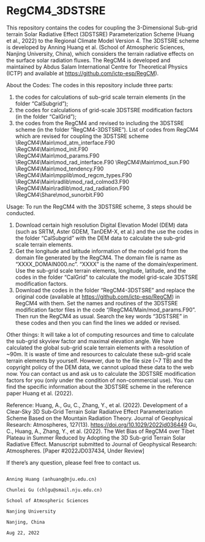 # RegCM4_3DSTSRE

This repository contains the codes for coupling the 3-Dimensional Sub-grid terrain Solar Radiative Effect (3DSTSRE) Parameterization Scheme (Huang et al., 2022) to the Regional Climate Model Version 4. The 3DSTSRE scheme is developed by Anning Huang et al. (School of Atmospheric Sciences, Nanjing University, China), which considers the terrain radiative effects on the surface solar radiation fluxes. The RegCM4 is developed and maintained by Abdus Salam International Centre for Theoretical Physics (ICTP) and available at https://github.com/ictp-esp/RegCM).

About the Codes:
The codes in this repository include three parts: 
1) the codes for calculations of sub-grid scale terrain elements (in the folder “CalSubgrid”); 
2) the codes for calculations of grid-scale 3DSTSRE modification factors (in the folder “CalGrid”);
3) the codes from the RegCM4 and revised to including the 3DSTSRE scheme (in the folder “RegCM4-3DSTSRE”).
List of codes from RegCM4 which are revised for coupling the 3DSTSRE scheme
\RegCM4\Main\mod_atm_interface.F90	
\RegCM4\Main\mod_init.F90	  
\RegCM4\Main\mod_params.F90
\RegCM4\Main\mod_rad_interface.F90 
\RegCM4\Main\mod_sun.F90
\RegCM4\Main\mod_tendency.F90
\RegCM4\Main\mpplib\mod_regcm_types.F90
\RegCM4\Main\radlib\mod_rad_colmod3.F90
\RegCM4\Main\radlib\mod_rad_radiation.F90
\RegCM4\Share\mod_sunorbit.F90	



Usage:
To run the RegCM4 with the 3DSTSRE scheme, 3 steps should be conducted. 
1) Download certain high resolution Digital Elevation Model (DEM) data (such as SRTM, Aster GDEM, TanDEM-X, et al.) and the use the codes in the folder “CalSubgrid” with the DEM data to calculate the sub-grid scale terrain elements.
2) Get the longitude and latitude information of the model grid from the domain file generated by the RegCM4. The domain file is name as “XXXX_DOMAIN000.nc”. “XXXX” is the name of the domain/experiment. Use the sub-grid scale terrain elements, longitude, latitude, and the codes in the folder “CalGrid” to calculate the model grid-scale 3DSTSRE modification factors.
3) Download the codes in the folder “RegCM4-3DSTSRE” and replace the original code (available at https://github.com/ictp-esp/RegCM) in RegCM4 with them. Set the names and routines of the 3DSTSRE modification factor files in the code “/RegCM4/Main/mod_params.F90”. Then run the RegCM4 as usual. Search the key words “3DSTSRE” in these codes and then you can find the lines we added or revised.

Other things:
It will take a lot of computing resources and time to calculate the sub-grid skyview factor and maximal elevation angle. We have calculated the global sub-grid scale terrain elements with a resolution of ~90m. It is waste of time and resources to calculate these sub-grid scale terrain elements by yourself. However, due to the file size (~7 TB) and the copyright policy of the DEM data, we cannot upload these data to the web now. You can contact us and ask us to calculate the 3DSTSRE modification factors for you (only under the condition of non-commercial use). You can find the specific information about the 3DSTSRE scheme in the reference paper Huang et al. (2022). 

Reference:
Huang, A., Gu, C., Zhang, Y., et al. (2022). Development of a Clear‐Sky 3D Sub‐Grid Terrain Solar Radiative Effect Parameterization Scheme Based on the Mountain Radiation Theory. Journal of Geophysical Research: Atmospheres, 127(13). https://doi.org/10.1029/2022jd036449
Gu, C., Huang, A., Zhang, Y., et al. (2022). The Wet Bias of RegCM4 over Tibet Plateau in Summer Reduced by Adopting the 3D Sub-grid Terrain Solar Radiative Effect. Manuscript submitted to Journal of Geophysical Research: Atmospheres. [Paper #2022JD037434, Under Review] 

If there’s any question, please feel free to contact us.




                                                                                                                          Anning Huang (anhuang@nju.edu.cn)
                                                                                                                          Chunlei Gu (chlgu@smail.nju.edu.cn)
                                                                                                                          School of Atmospheric Sciences
                                                                                                                          Nanjing University
                                                                                                                          Nanjing, China
                                                                                                                          Aug 22, 2022
























